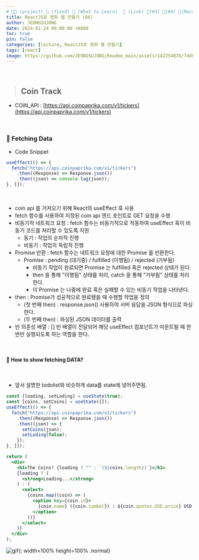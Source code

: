 ```yaml
---
# 👨‍💻 (project) 📌 (fixed) 📖 (What to Learn)  🌱 (Link) 🧷(#3) 📌(#4) 👀(Recap)
title: ReactJS로 영화 웹 만들기 (06)
author: JEONGSUJONG
date: 2024-01-24 00:00:00 +0800
toc: true
pin: false
categories: [lecture, ReactJS로 영화 웹 만들기]
tags: [react]
image: https://github.com/JEONGSUJONG/Readme_main/assets/142254876/7dd6d929-f416-492a-b255-f17f99c5b5a7
---
```


<br>

> ## Coin Track

- COIN_API : [https://api.coinpaprika.com/v1/tickers](https://api.coinpaprika.com/v1/tickers)

<br>

### 🧷 Fetching Data

- Code Snippet

```jsx
useEffect(() => {
  fetch("https://api.coinpaprika.com/v1/tickers")
    .then((Response) => Response.json())
    .then((json) => console.log(json));
}, []);
```

<br>

- coin api 를 가져오기 위해 React의 useEffect 훅 사용
- fetch 함수를 사용하여 지정된 coin api 엔드 포인트로 GET 요청을 수행
- 비동기적 네트워크 요청 : fetch 함수는 비동기적으로 작동하여 useEffect 훅이 비동기 코드를 처리할 수 있도록 지원
    - 동기 : 작업의 순차적 진행
    - 비동기 : 작업의 독립적 진행
- Promise 반환 : fetch 함수는 네트워크 요청에 대한 Promise 를 반환한다.
    - Promise : pending (대기중) / fulfilled (이행됨) / rejected (거부됨)
        - 비동기 작업이 완료되면 Promise 는 fulfilled 혹은 rejected 상태가 된다.
        - then 을 통해 "이행됨" 상태를 처리, catch 을 통해 "거부됨" 상태를 처리한다.
        - 이 Promise 는 나중에 완료 혹은 실패할 수 있는 비동기 작업을 나타낸다.
- then : Promise가 성공적으로 완료됐을 때 수행할 작업을 정의
    - (첫 번째 then) : response.json() 사용하여 서버 응답을 JSON 형식으로 파싱한다.
    - (두 번째 then) : 파싱된 JSON 데이터를 출력
- 빈 의존성 배열 : [] 빈 배열이 전달되어 해당 useEffect 컴포넌트가 마운트될 때 한 번만 실행되도록 하는 역할을 한다.

<br>


#### 📌 How to show fetching DATA?

<br>

- 앞서 설명한 todolist와 비슷하게 data를 state에 넣어주면됨.

```jsx
const [loading, setLoding] = useState(true);
const [coins, setCoins] = useState([]);
useEffect(() => {
  fetch("https://api.coinpaprika.com/v1/tickers")
    .then((Response) => Response.json())
    .then((json) => {
      setCoins(json);
      setLoding(false);
    });
}, []);
```

```jsx
return (
  <div>
    <h1>The Coins! {loading ? "" : `(${coins.length})`}</h1>
    {loading ? (
      <strong>Loading...</strong>
    ) : (
      <select>
        {coins.map((coin) => (
          <option key={coin.id}>
            {coin.name} ({coin.symbol}) : ${coin.quotes.USD.price} USD
          </option>
        ))}
      </select>
    )}
  </div>
);
```

![gif](https://github.com/JEONGSUJONG/readme-main/assets/142254876/010c468b-7486-4d5a-9623-5b3792a66a1d){: width=100% height=100% .normal}